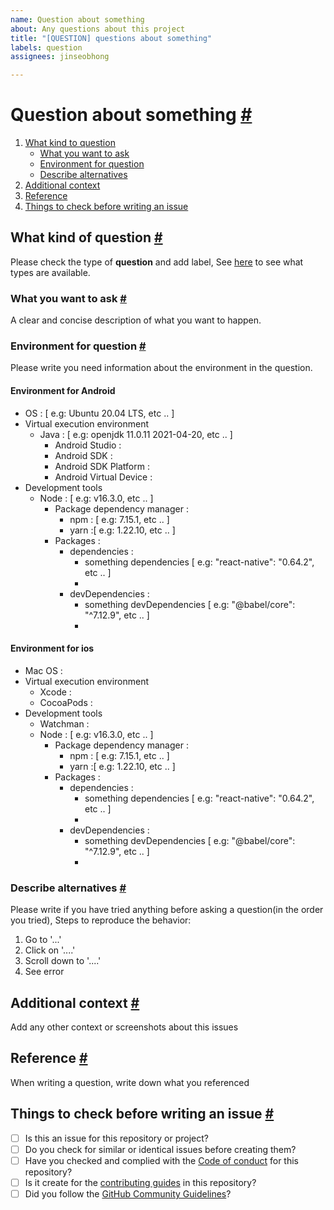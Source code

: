 ```yaml
---
name: Question about something
about: Any questions about this project
title: "[QUESTION] questions about something"
labels: question
assignees: jinseobhong

---
```


# Question about something <a href="#question-about-something" id="question-about-something">#</a>

1. [What kind to question](#what-kind-of-question)
    - [What you want to ask](#what-you-want-to-ask)
    - [Environment for question](#environment-for-question)
    - [Describe alternatives](#describe-alternatives)
2. [Additional context](#additional-context)
3. [Reference](#reference)
4. [Things to check before writing an issue](#things-to-check-before-writing-an-issue)

## What kind of question <a href="#what-kind-of-question" id="what-kind-of-question">#</a>

Please check the type of **question** and add label, See [here](../blob/master/CONTRIBUTING.md#how-to-create-issue-about-question-about-something) to see what types are available.

### What you want to ask <a href="#what-you-want-to-ask" id="what-you-want-to-ask">#</a>

A clear and concise description of what you want to happen.

### Environment for question <a href="#environment-for-question" id="environment-for-question">#</a>

Please write you need information about the environment in the question.

#### Environment for Android
- OS : [ e.g: Ubuntu 20.04 LTS, etc .. ]
- Virtual execution environment
    - Java : [ e.g: openjdk 11.0.11 2021-04-20, etc .. ]
        - Android Studio :
        - Android SDK :
        - Android SDK Platform :
        - Android Virtual Device :
- Development tools
    - Node : [ e.g: v16.3.0, etc .. ]
        - Package dependency manager :
            - npm : [ e.g: 7.15.1, etc .. ]
            - yarn :[ e.g: 1.22.10, etc .. ]
        - Packages :
            - dependencies :
                - something dependencies [ e.g: "react-native": "0.64.2", etc .. ]
                -
            - devDependencies :
                - something devDependencies [ e.g: "@babel/core": "^7.12.9", etc .. ]
                -

#### Environment for ios
- Mac OS :
- Virtual execution environment
    - Xcode :
    - CocoaPods :
- Development tools
    - Watchman :
    - Node : [ e.g: v16.3.0, etc .. ]
        - Package dependency manager :
            - npm : [ e.g: 7.15.1, etc .. ]
            - yarn :[ e.g: 1.22.10, etc .. ]
        - Packages :
            - dependencies :
                - something dependencies [ e.g: "react-native": "0.64.2", etc .. ]
                -
            - devDependencies :
                - something devDependencies [ e.g: "@babel/core": "^7.12.9", etc .. ]
                -

### Describe alternatives <a href="#describe-alternatives" id="describe-alternatives">#</a>

Please write if you have tried anything before asking a question(in the order you tried), Steps to reproduce the behavior:
1. Go to '...'
2. Click on '....'
3. Scroll down to '....'
4. See error

## Additional context <a href="#additional-context" id="additional-context">#</a>

Add any other context or screenshots about this issues

## Reference <a href="#reference" id="reference">#</a>

When writing a question, write down what you referenced

## Things to check before writing an issue <a href="#things-to-check-before-writing-an-issue" id="things-to-check-before-writing-an-issue">#</a>
- [ ] Is this an issue for this repository or project?
- [ ] Do you check for similar or identical issues before creating them?
- [ ] Have you checked and complied with the [Code of conduct](../blob/master/CODE_OF_CONDUCT.md) for this repository?
- [ ] Is it create for the [contributing guides](../blob/master/CONTRIBUTING.md) in this repository?
- [ ] Did you follow the [GitHub Community Guidelines](https://docs.github.com/articles/github-community-guidelines)?
